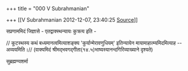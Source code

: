 +++
title = "000 V Subrahmanian"

+++
[[V Subrahmanian	2012-12-07, 23:40:25 [Source](https://groups.google.com/g/bvparishat/c/_MPO2jbZjSM)]]



सप्रणाममिदं जिज्ञासे - एतद्वाक्स्थन्यायः कुत्रत्य इति -  
  
// कूटस्थस्य कथं बध्यमानत्वमित्याशङ्क्य 'कुर्यान्मेरावणुधियम्' इतिन्यायेन मायामाहात्म्यमिदमित्याह -- अव्ययमिति।// (वाक्यमिदं श्रीमद्भवगद्गीता(१४.५)भाष्यस्यानन्दगिरिव्याख्याने दृश्यते)  
  
सुब्रह्मण्यशर्मा  

